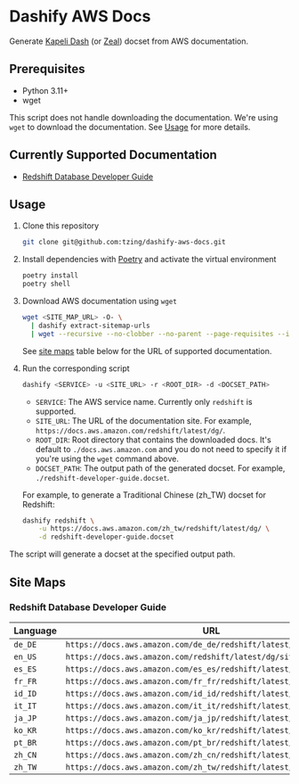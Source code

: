# Dashify AWS Docs

Generate [Kapeli Dash] (or [Zeal]) docset from AWS documentation.

[Kapeli Dash]: https://kapeli.com/dash
[Zeal]: https://zealdocs.org/


## Prerequisites

- Python 3.11+
- wget

This script does not handle downloading the documentation.
We're using `wget` to download the documentation. See [Usage](#usage) for more details.


## Currently Supported Documentation

- [Redshift Database Developer Guide](https://docs.aws.amazon.com/redshift/latest/dg/index.html)


## Usage

1. Clone this repository

   ```bash
   git clone git@github.com:tzing/dashify-aws-docs.git
   ```

2. Install dependencies with [Poetry] and activate the virtual environment

   ```bash
   poetry install
   poetry shell
   ```

   [Poetry]: https://python-poetry.org/

3. Download AWS documentation using `wget`

   ```bash
   wget <SITE_MAP_URL> -O- \
     | dashify extract-sitemap-urls
     | wget --recursive --no-clobber --no-parent --page-requisites --input-file=-
   ```

   See [site maps](#site-maps) table below for the URL of supported documentation.

4. Run the corresponding script

   ```bash
   dashify <SERVICE> -u <SITE_URL> -r <ROOT_DIR> -d <DOCSET_PATH>
   ```

   - `SERVICE`: The AWS service name. Currently only `redshift` is supported.
   - `SITE_URL`: The URL of the documentation site. For example, `https://docs.aws.amazon.com/redshift/latest/dg/`.
   - `ROOT_DIR`: Root directory that contains the downloaded docs. It's default to `./docs.aws.amazon.com` and you do not need to specify it if you're using the `wget` command above.
   - `DOCSET_PATH`: The output path of the generated docset. For example, `./redshift-developer-guide.docset`.

   For example, to generate a Traditional Chinese (zh_TW) docset for Redshift:

   ```bash
   dashify redshift \
       -u https://docs.aws.amazon.com/zh_tw/redshift/latest/dg/ \
       -d redshift-developer-guide.docset
   ```

The script will generate a docset at the specified output path.


## Site Maps

### Redshift Database Developer Guide

| Language | URL                                                                |
| -------- | ------------------------------------------------------------------ |
| `de_DE`  | `https://docs.aws.amazon.com/de_de/redshift/latest/dg/sitemap.xml` |
| `en_US`  | `https://docs.aws.amazon.com/redshift/latest/dg/sitemap.xml`       |
| `es_ES`  | `https://docs.aws.amazon.com/es_es/redshift/latest/dg/sitemap.xml` |
| `fr_FR`  | `https://docs.aws.amazon.com/fr_fr/redshift/latest/dg/sitemap.xml` |
| `id_ID`  | `https://docs.aws.amazon.com/id_id/redshift/latest/dg/sitemap.xml` |
| `it_IT`  | `https://docs.aws.amazon.com/it_it/redshift/latest/dg/sitemap.xml` |
| `ja_JP`  | `https://docs.aws.amazon.com/ja_jp/redshift/latest/dg/sitemap.xml` |
| `ko_KR`  | `https://docs.aws.amazon.com/ko_kr/redshift/latest/dg/sitemap.xml` |
| `pt_BR`  | `https://docs.aws.amazon.com/pt_br/redshift/latest/dg/sitemap.xml` |
| `zh_CN`  | `https://docs.aws.amazon.com/zh_cn/redshift/latest/dg/sitemap.xml` |
| `zh_TW`  | `https://docs.aws.amazon.com/zh_tw/redshift/latest/dg/sitemap.xml` |
